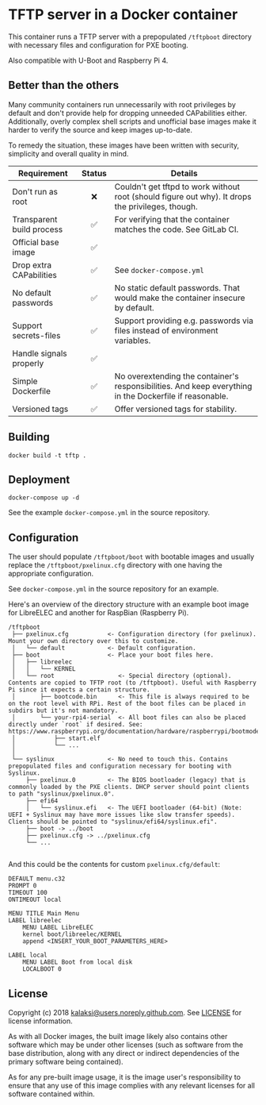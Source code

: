 # TFTP server in a Docker container

This container runs a TFTP server with a prepopulated `/tftpboot` directory with necessary files and configuration for PXE booting.

Also compatible with U-Boot and Raspberry Pi 4.

## Better than the others

Many community containers run unnecessarily with root privileges by default and don't provide help for dropping unneeded CAPabilities either.
Additionally, overly complex shell scripts and unofficial base images make it harder to verify the source and keep images up-to-date.

To remedy the situation, these images have been written with security, simplicity and overall quality in mind.

|Requirement                |Status|Details|
|---------------------------|:----:|-------|
|Don't run as root          |❌    | Couldn't get tftpd to work without root (should figure out why). It drops the privileges, though.|
|Transparent build process  |✅    | For verifying that the container matches the code. See GitLab CI. |
|Official base image        |✅    | |
|Drop extra CAPabilities    |✅    | See `docker-compose.yml` |
|No default passwords       |✅    | No static default passwords. That would make the container insecure by default. |
|Support secrets-files      |✅    | Support providing e.g. passwords via files instead of environment variables. |
|Handle signals properly    |✅    | |
|Simple Dockerfile          |✅    | No overextending the container's responsibilities. And keep everything in the Dockerfile if reasonable. |
|Versioned tags             |✅    | Offer versioned tags for stability.|

## Building

```
docker build -t tftp .
```

## Deployment

```
docker-compose up -d
```

See the example `docker-compose.yml` in the source repository.

## Configuration

The user should populate `/tftpboot/boot` with bootable images and usually replace the `/tftpboot/pxelinux.cfg` directory with one having the appropriate configuration.

See `docker-compose.yml` in the source repository for an example.

Here's an overview of the directory structure with an example boot image for LibreELEC and another for RaspBian (Raspberry Pi).
```
/tftpboot
 ├── pxelinux.cfg           <- Configuration directory (for pxelinux). Mount your own directory over this to customize.
 │   └── default            <- Default configuration.
 ├── boot                   <- Place your boot files here.
 │   ├── libreelec
 │   │   └── KERNEL
 │   └── root                  <- Special directory (optional). Contents are copied to TFTP root (to /tftpboot). Useful with Raspberry Pi since it expects a certain structure. 
 │       ├── bootcode.bin      <- This file is always required to be on the root level with RPi. Rest of the boot files can be placed in subdirs but it's not mandatory.
 │       └── your-rpi4-serial  <- All boot files can also be placed directly under `root` if desired. See: https://www.raspberrypi.org/documentation/hardware/raspberrypi/bootmodes/net.md
 │           ├── start.elf     
 │           └── ...
 │
 └── syslinux               <- No need to touch this. Contains prepopulated files and configuration necessary for booting with Syslinux.
     ├── pxelinux.0         <- The BIOS bootloader (legacy) that is commonly loaded by the PXE clients. DHCP server should point clients to path "syslinux/pxelinux.0".
     ├── efi64
     │   └── syslinux.efi   <- The UEFI bootloader (64-bit) (Note: UEFI + Syslinux may have more issues like slow transfer speeds). Clients should be pointed to "syslinux/efi64/syslinux.efi".
     ├── boot -> ../boot
     ├── pxelinux.cfg -> ../pxelinux.cfg   
     └── ...
 
```

And this could be the contents for custom `pxelinux.cfg/default`:

```
DEFAULT menu.c32
PROMPT 0
TIMEOUT 100
ONTIMEOUT local

MENU TITLE Main Menu
LABEL libreelec
    MENU LABEL LibreELEC
    kernel boot/libreelec/KERNEL
    append <INSERT_YOUR_BOOT_PARAMETERS_HERE>

LABEL local
    MENU LABEL Boot from local disk
    LOCALBOOT 0
```

## License

Copyright (c) 2018 kalaksi@users.noreply.github.com. See [LICENSE](https://github.com/kalaksi/docker-airsonic/blob/master/LICENSE) for license information.

As with all Docker images, the built image likely also contains other software which may be under other licenses (such as software from the base distribution, along with any direct or indirect dependencies of the primary software being contained).

As for any pre-built image usage, it is the image user's responsibility to ensure that any use of this image complies with any relevant licenses for all software contained within.

